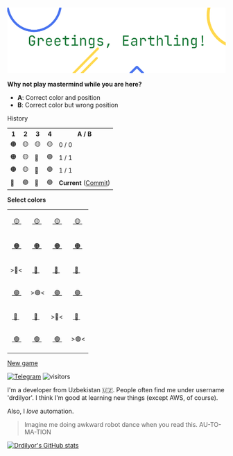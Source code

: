 ![Greatings, Earthling!](drdilyor.png)

**Why not play mastermind while you are here?**

- **A**: Correct color and position
- **B**: Correct color but wrong position

History
<table>
<tr>
<th>1</th>
<th>2</th>
<th>3</th>
<th>4</th>
<th>A / B</th>
</tr>

<tr>

<td>🟠</td>

<td>🟡</td>

<td>🟡</td>

<td>🟡</td>

<td>0 / 0</td>
</tr>

<tr>

<td>🟠</td>

<td>🟡</td>

<td>🔵</td>

<td>🟣</td>

<td>1 / 1</td>
</tr>

<tr>

<td>🟠</td>

<td>🟡</td>

<td>🔵</td>

<td>🟣</td>

<td>1 / 1</td>
</tr>

<tr>

<td>🔴</td>

<td>🟣</td>

<td>🔵</td>

<td>🟢</td>

<td><strong>Current</strong> (<a href="https://github.com/drdilyor/drdilyor/issues/new?title=mastermind%3Acommit&body=Just%20push%20%27Submit%20new%20issue%27%20and%20allow%20up%20to%2030%20seconds.">Commit</a>)</td>
</tr>
</table>




<strong>Select colors</strong>
<table>

<tr>

<td>

&nbsp;<a href="https://github.com/drdilyor/drdilyor/issues/new?title=mastermind%3Aselect%3A0%3A1&body=Just%20push%20%27Submit%20new%20issue%27%20and%20allow%20up%20to%2030%20seconds.">
🟡
</a>&nbsp;&nbsp;

</td>

<td>

&nbsp;<a href="https://github.com/drdilyor/drdilyor/issues/new?title=mastermind%3Aselect%3A1%3A1&body=Just%20push%20%27Submit%20new%20issue%27%20and%20allow%20up%20to%2030%20seconds.">
🟡
</a>&nbsp;&nbsp;

</td>

<td>

&nbsp;<a href="https://github.com/drdilyor/drdilyor/issues/new?title=mastermind%3Aselect%3A2%3A1&body=Just%20push%20%27Submit%20new%20issue%27%20and%20allow%20up%20to%2030%20seconds.">
🟡
</a>&nbsp;&nbsp;

</td>

<td>

&nbsp;<a href="https://github.com/drdilyor/drdilyor/issues/new?title=mastermind%3Aselect%3A3%3A1&body=Just%20push%20%27Submit%20new%20issue%27%20and%20allow%20up%20to%2030%20seconds.">
🟡
</a>&nbsp;&nbsp;

</td>

</tr>

<tr>

<td>

&nbsp;<a href="https://github.com/drdilyor/drdilyor/issues/new?title=mastermind%3Aselect%3A0%3A2&body=Just%20push%20%27Submit%20new%20issue%27%20and%20allow%20up%20to%2030%20seconds.">
🟠
</a>&nbsp;&nbsp;

</td>

<td>

&nbsp;<a href="https://github.com/drdilyor/drdilyor/issues/new?title=mastermind%3Aselect%3A1%3A2&body=Just%20push%20%27Submit%20new%20issue%27%20and%20allow%20up%20to%2030%20seconds.">
🟠
</a>&nbsp;&nbsp;

</td>

<td>

&nbsp;<a href="https://github.com/drdilyor/drdilyor/issues/new?title=mastermind%3Aselect%3A2%3A2&body=Just%20push%20%27Submit%20new%20issue%27%20and%20allow%20up%20to%2030%20seconds.">
🟠
</a>&nbsp;&nbsp;

</td>

<td>

&nbsp;<a href="https://github.com/drdilyor/drdilyor/issues/new?title=mastermind%3Aselect%3A3%3A2&body=Just%20push%20%27Submit%20new%20issue%27%20and%20allow%20up%20to%2030%20seconds.">
🟠
</a>&nbsp;&nbsp;

</td>

</tr>

<tr>

<td>

\>🔴<

</td>

<td>

&nbsp;<a href="https://github.com/drdilyor/drdilyor/issues/new?title=mastermind%3Aselect%3A1%3A3&body=Just%20push%20%27Submit%20new%20issue%27%20and%20allow%20up%20to%2030%20seconds.">
🔴
</a>&nbsp;&nbsp;

</td>

<td>

&nbsp;<a href="https://github.com/drdilyor/drdilyor/issues/new?title=mastermind%3Aselect%3A2%3A3&body=Just%20push%20%27Submit%20new%20issue%27%20and%20allow%20up%20to%2030%20seconds.">
🔴
</a>&nbsp;&nbsp;

</td>

<td>

&nbsp;<a href="https://github.com/drdilyor/drdilyor/issues/new?title=mastermind%3Aselect%3A3%3A3&body=Just%20push%20%27Submit%20new%20issue%27%20and%20allow%20up%20to%2030%20seconds.">
🔴
</a>&nbsp;&nbsp;

</td>

</tr>

<tr>

<td>

&nbsp;<a href="https://github.com/drdilyor/drdilyor/issues/new?title=mastermind%3Aselect%3A0%3A4&body=Just%20push%20%27Submit%20new%20issue%27%20and%20allow%20up%20to%2030%20seconds.">
🟣
</a>&nbsp;&nbsp;

</td>

<td>

\>🟣<

</td>

<td>

&nbsp;<a href="https://github.com/drdilyor/drdilyor/issues/new?title=mastermind%3Aselect%3A2%3A4&body=Just%20push%20%27Submit%20new%20issue%27%20and%20allow%20up%20to%2030%20seconds.">
🟣
</a>&nbsp;&nbsp;

</td>

<td>

&nbsp;<a href="https://github.com/drdilyor/drdilyor/issues/new?title=mastermind%3Aselect%3A3%3A4&body=Just%20push%20%27Submit%20new%20issue%27%20and%20allow%20up%20to%2030%20seconds.">
🟣
</a>&nbsp;&nbsp;

</td>

</tr>

<tr>

<td>

&nbsp;<a href="https://github.com/drdilyor/drdilyor/issues/new?title=mastermind%3Aselect%3A0%3A5&body=Just%20push%20%27Submit%20new%20issue%27%20and%20allow%20up%20to%2030%20seconds.">
🔵
</a>&nbsp;&nbsp;

</td>

<td>

&nbsp;<a href="https://github.com/drdilyor/drdilyor/issues/new?title=mastermind%3Aselect%3A1%3A5&body=Just%20push%20%27Submit%20new%20issue%27%20and%20allow%20up%20to%2030%20seconds.">
🔵
</a>&nbsp;&nbsp;

</td>

<td>

\>🔵<

</td>

<td>

&nbsp;<a href="https://github.com/drdilyor/drdilyor/issues/new?title=mastermind%3Aselect%3A3%3A5&body=Just%20push%20%27Submit%20new%20issue%27%20and%20allow%20up%20to%2030%20seconds.">
🔵
</a>&nbsp;&nbsp;

</td>

</tr>

<tr>

<td>

&nbsp;<a href="https://github.com/drdilyor/drdilyor/issues/new?title=mastermind%3Aselect%3A0%3A6&body=Just%20push%20%27Submit%20new%20issue%27%20and%20allow%20up%20to%2030%20seconds.">
🟢
</a>&nbsp;&nbsp;

</td>

<td>

&nbsp;<a href="https://github.com/drdilyor/drdilyor/issues/new?title=mastermind%3Aselect%3A1%3A6&body=Just%20push%20%27Submit%20new%20issue%27%20and%20allow%20up%20to%2030%20seconds.">
🟢
</a>&nbsp;&nbsp;

</td>

<td>

&nbsp;<a href="https://github.com/drdilyor/drdilyor/issues/new?title=mastermind%3Aselect%3A2%3A6&body=Just%20push%20%27Submit%20new%20issue%27%20and%20allow%20up%20to%2030%20seconds.">
🟢
</a>&nbsp;&nbsp;

</td>

<td>

\>🟢<

</td>

</tr>

</table>

[New game](https://github.com/drdilyor/drdilyor/issues/new?title=mastermind%3Anew&body=Just%20push%20%27Submit%20new%20issue%27%20and%20allow%20up%20to%2030%20seconds.)



[![Telegram](https://badgen.net/badge/telegram/drdilyor/179cde?icon=telegram)](https://t.me/drdilyor)
![visitors](https://visitor-badge.glitch.me/badge?page_id=drdilyor)

I'm a developer from Uzbekistan 🇺🇿.  People often find me
under username 'drdilyor'.  I think I'm good at learning new things
(except AWS, of course).

Also, I *love* automation.

> Imagine me doing awkward robot dance when you read this. AU-TO-MA-TION

[![Drdilyor's GitHub stats](https://github-readme-stats.vercel.app/api?username=drdilyor&show_icons=1&&theme=vue&hide_title=1&hide_border=1&border_radius=0)](https://github.com/drdilyor)
<!--
GAME_SAVED_STATE
{"thought": [4, 6, 5, 5], "current": [3, 4, 5, 6], "history": [{"colors": [2, 1, 1, 1], "correct_color": 0, "correct_position": 0}, {"colors": [2, 1, 5, 4], "correct_color": 1, "correct_position": 1}, {"colors": [2, 1, 5, 4], "correct_color": 1, "correct_position": 1}], "won": false}
END_GAME_SAVED_STATE
-->
